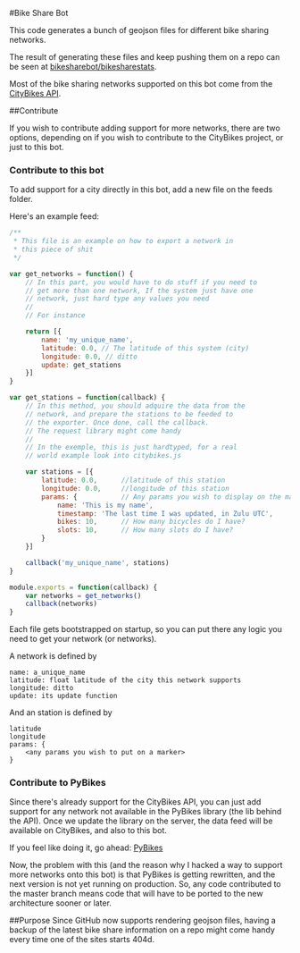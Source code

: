 #Bike Share Bot

This code generates a bunch of geojson files for different bike sharing
networks.

The result of generating these files and keep pushing them on a repo can be
seen at [bikesharebot/bikesharestats][1].

Most of the bike sharing networks supported on this bot come from the 
[CityBikes API][2].

##Contribute

If you wish to contribute adding support for more networks, there are two 
options, depending on if you wish to contribute to the CityBikes project, 
or just to this bot.

### Contribute to this bot
To add support for a city directly in this bot, add a new file on the feeds 
folder.

Here's an example feed:
```javascript
/**
 * This file is an example on how to export a network in
 * this piece of shit
 */

var get_networks = function() {
    // In this part, you would have to do stuff if you need to
    // get more than one network, If the system just have one
    // network, just hard type any values you need
    //
    // For instance

    return [{
        name: 'my_unique_name',
        latitude: 0.0, // The latitude of this system (city)
        longitude: 0.0, // ditto
        update: get_stations
    }]
}

var get_stations = function(callback) {
    // In this method, you should adquire the data from the
    // network, and prepare the stations to be feeded to
    // the exporter. Once done, call the callback.
    // The request library might come handy
    //
    // In the exemple, this is just hardtyped, for a real
    // world example look into citybikes.js

    var stations = [{
        latitude: 0.0,      //latitude of this station
        longitude: 0.0,     //longitude of this station
        params: {           // Any params you wish to display on the marker
            name: 'This is my name',
            timestamp: 'The last time I was updated, in Zulu UTC',
            bikes: 10,      // How many bicycles do I have?
            slots: 10,      // How many slots do I have?
        }
    }]

    callback('my_unique_name', stations)
}

module.exports = function(callback) {
    var networks = get_networks()
    callback(networks)
}
```
Each file gets bootstrapped on startup, so you can put there any logic you 
need to get your network (or networks).

A network is defined by
```
name: a_unique_name
latitude: float latitude of the city this network supports
longitude: ditto
update: its update function
```

And an station is defined by
```
latitude
longitude
params: {
    <any params you wish to put on a marker>
}
```

### Contribute to PyBikes
Since there's already support for the CityBikes API, you can just add support 
for any network not available in the PyBikes library (the lib behind the API). 
Once we update the library on the server, the data feed will be available on 
CityBikes, and also to this bot.

If you feel like doing it, go ahead: [PyBikes][3]

Now, the problem with this (and the reason why I hacked a way to support more
networks onto this bot) is that PyBikes is getting rewritten, and the next
version is not yet running on production. So, any code contributed to the
master branch means code that will have to be ported to the new architecture
sooner or later.

##Purpose
Since GitHub now supports rendering geojson files, having a backup of the
latest bike share information on a repo might come handy every time one
of the sites starts 404d.

[1]: http://github.com/bikesharebot/bikesharestats
[2]: http://api.citybik.es
[3]: http://github.com/eskerda/pybikes
